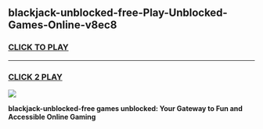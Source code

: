 
## blackjack-unblocked-free-Play-Unblocked-Games-Online-v8ec8
<h3>
<a href="https://premium76.site?title=blackjack-unblocked-free&ref=25A">CLICK TO PLAY</a></h3>
<hr>

<h3>
<a href="https://premium76.site?title=blackjack-unblocked-free&ref=25A">CLICK 2 PLAY</a>
  
</h3>

<a href="https://premium76.site?title=blackjack-unblocked-free&ref=25A"><img src="https://clearcache.store/games.png"></a>


**blackjack-unblocked-free games unblocked: Your Gateway to Fun and Accessible Online Gaming**
